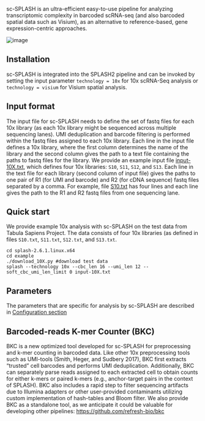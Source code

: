 sc-SPLASH is an ultra-efficient easy-to-use pipeline for analyzing transcriptomic complexity in barcoded scRNA-seq (and also barcoded spatial data such as Visium), as an alternative to reference-based, gene expression-centric approaches. 


![image](https://github.com/user-attachments/assets/30bb826a-7f4c-4327-b0fe-07163027be20)


## Installation
sc-SPLASH is integrated into the SPLASH2 pipeline and can be invoked by setting the input parameter `technology = 10x` for 10x scRNA-Seq analysis or `technology = visium` for Visium spatial analysis.

## Input format
The input file for sc-SPLASH needs to define the set of fastq files for each 10x library (as each 10x library might be sequenced across multiple sequencing lanes). UMI deduplication and barcode filtering is performed within the fastq files assigned to each 10x library. Each line in the input file defines a 10x library, where the first column determines the name of the library and the second column gives the path to a text file containing the paths to fastq files for the library. We provide an example input file [input-10X.txt](https://github.com/refresh-bio/SPLASH/blob/master/example/input-10X.txt), which defines four 10x libraries: `S10`, `S11`, `S12`, and `S13`. Each line in the text file for each library (second column of input file) gives the paths to one pair of R1 (for UMI and barcode) and R2 (for cDNA sequence) fastq files separated by a comma. For example, file [S10.txt](https://github.com/refresh-bio/SPLASH/blob/master/example/S10.txt) has four lines and each line gives the path to the R1 and R2 fastq files from one sequencing lane.

## Quick start
We provide example 10x analysis with sc-SPLASH on the test data from Tabula Sapiens Project. The data consists of four 10x libraries (as defined in files `S10.txt`, `S11.txt`, `S12.txt`, and `S13.txt`.
```
cd splash-2.6.1.linux.x64
cd example
./download_10X.py #download test data
splash --technology 10x --cbc_len 16 --umi_len 12 --soft_cbc_umi_len_limit 0 input-10X.txt
```
## Parameters
The parameters that are specific for analysis by sc-SPLASH are described in [Configuration section](./Configuration#10x-or-visium-processing)

## Barcoded-reads K-mer Counter (BKC)
BKC is a new optimized tool developed for sc-SPLASH for preprocessing and k-mer counting in barcoded data. Like other 10x preprocessing tools such as UMI-tools (Smith, Heger, and Sudbery 2017), BKC first extracts “trusted” cell barcodes and performs UMI deduplication. Additionally, BKC can separately parse reads assigned to each extracted cell to obtain counts for either k-mers or paired k-mers (e.g., anchor-target pairs in the context of SPLASH). BKC also includes a rapid step to filter sequencing artifacts due to Illumina adapters or other user-provided contaminants utilizing custom implementation of hash-tables and Bloom filter. We also provide BKC as a standalone tool, as we anticipate it could be valuable for developing other pipelines: https://github.com/refresh-bio/bkc 
